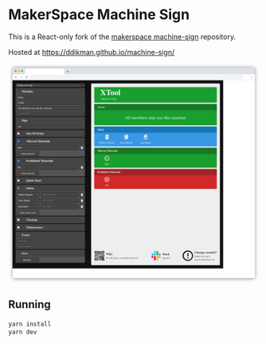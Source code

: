 # MakerSpace Machine Sign

This is a React-only fork of the [makerspace machine-sign](https://github.com/makerspace/machine-sign) repository.

Hosted at https://ddikman.github.io/machine-sign/

![App example screenshot](./example-screenshot.png)

## Running

```shell
yarn install
yarn dev
```